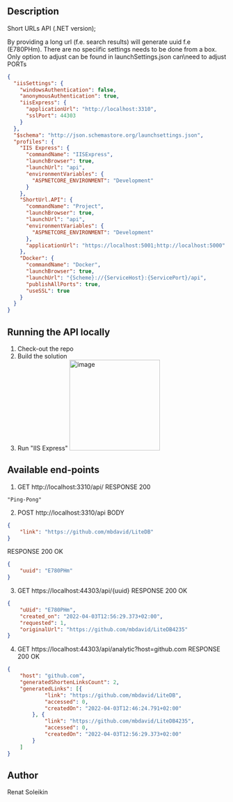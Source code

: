 ## Description

Short URLs API (.NET version);

By providing a long url (f.e. search results) will generate uuid f.e (E780PHm).
There are no speciific settings needs to be done from a box. Only option to adjust can be found in launchSettings.json
can\need to adjust PORTs

```json
{
  "iisSettings": {
    "windowsAuthentication": false,
    "anonymousAuthentication": true,
    "iisExpress": {
      "applicationUrl": "http://localhost:3310",
      "sslPort": 44303
    }
  },
  "$schema": "http://json.schemastore.org/launchsettings.json",
  "profiles": {
    "IIS Express": {
      "commandName": "IISExpress",
      "launchBrowser": true,
      "launchUrl": "api",
      "environmentVariables": {
        "ASPNETCORE_ENVIRONMENT": "Development"
      }
    },
    "ShortUrl.API": {
      "commandName": "Project",
      "launchBrowser": true,
      "launchUrl": "api",
      "environmentVariables": {
        "ASPNETCORE_ENVIRONMENT": "Development"
      },
      "applicationUrl": "https://localhost:5001;http://localhost:5000"
    },
    "Docker": {
      "commandName": "Docker",
      "launchBrowser": true,
      "launchUrl": "{Scheme}://{ServiceHost}:{ServicePort}/api",
      "publishAllPorts": true,
      "useSSL": true
    }
  }
}
```

## Running the API locally

1) Check-out the repo
2) Build the solution
3) Run "IIS Express" <img width="208" alt="image" src="https://user-images.githubusercontent.com/12031453/161424941-9c3993cf-5eb6-4749-a0f0-3d4229b82b26.png">

## Available end-points
1. GET http://localhost:3310/api/
RESPONSE 200
```
"Ping-Pong"
```
2. POST http://localhost:3310/api
BODY
```json
{
    "link": "https://github.com/mbdavid/LiteDB"
}
```
RESPONSE 200 OK
```json
{
    "uuid": "E780PHm"
}
```
3. GET https://localhost:44303/api/{uuid}
RESPONSE 200 OK
```json
{
    "uUid": "E780PHm",
    "created_on": "2022-04-03T12:56:29.373+02:00",
    "requested": 1,
    "originalUrl": "https://github.com/mbdavid/LiteDB4235"
}
```
4. GET https://localhost:44303/api/analytic?host=github.com
RESPONSE 200 OK
```json
{
    "host": "github.com",
    "generatedShortenLinksCount": 2,
    "generatedLinks": [{
            "link": "https://github.com/mbdavid/LiteDB",
            "accessed": 0,
            "createdOn": "2022-04-03T12:46:24.791+02:00"
        }, {
            "link": "https://github.com/mbdavid/LiteDB4235",
            "accessed": 0,
            "createdOn": "2022-04-03T12:56:29.373+02:00"
        }
    ]
}
```


## Author
Renat Soleikin
